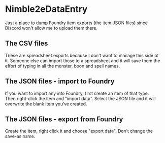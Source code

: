 # Nimble2eDataEntry
Just a place to dump Foundry item exports (the item.JSON files) since Discord won't allow me to upload them there.

## The CSV files
These are spreadsheet exports because I don't want to manage this side of it. Someone else can import those to a spreadsheet and it will save them the effort of typing in all the monster, boon and spell names.

## The JSON files - import to Foundry
If you want to import any into Foundry, first create an item of that type. Then  right-click the item and "import data". Select the JSON file and it will overwrite the blank item you've created.

## The JSON files - export from Foundry
Create the item, right click it and choose "export data". Don't change the save-as name. 
